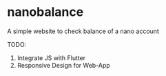 # nanobalance
A simple website to check balance of a nano account

TODO:
1. Integrate JS with Flutter
2. Responsive Design for Web-App

